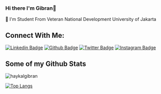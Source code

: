 ### Hi there I'm Gibran👋
<p align='left'>🏫 I'm Student From Veteran National Development University of Jakarta</p>

## Connect With Me:
[![Linkedin Badge](https://img.shields.io/badge/-haykalgibranhakim-0072b1?style=flat&logo=Linkedin&logoColor=white&link=https://www.linkedin.com/in/haykalgibranhakim/)](https://www.linkedin.com/in/haykal-gibran-hakim-5034701b8/) 
[![Github Badge](https://img.shields.io/badge/-haykalgibran-grey?style=flat&logo=github&logoColor=white&link=https://github.com/haykalgibran/)](https://www.github.com/haykalgibran/)
[![Twitter Badge](https://img.shields.io/badge/-haykalgibran17-00acee?style=flat&logo=twitter&logoColor=white&link=https://twitter.com/haykalgibran17/)](https://www.twitter.com/haykalgibran17/) 
[![Instagram Badge](https://img.shields.io/badge/-hyklgibran-red?style=flat&logo=instagram&logoColor=white&link=https://instagram.com/hyklgibran/)](https://www.instagram.com/hyklgibran/)  

## Some of my Github Stats
<p align=left> <img src=https://komarev.com/ghpvc/?username=haykalgibran alt=haykalgibran /> </p>

[![Top Langs](https://github-readme-stats.vercel.app/api/top-langs/?username=haykalgibran&layout=compact)](https://github.com/haykalgibran/github-readme-stats)



<!--
**haykalgibran/haykalgibran** is a ✨ _special_ ✨ repository because its `README.md` (this file) appears on your GitHub profile.

Here are some ideas to get you started:

- 🔭 I’m currently working on ...
- 🌱 I’m currently learning ...
- 👯 I’m looking to collaborate on ...
- 🤔 I’m looking for help with ...
- 💬 Ask me about ...
- 📫 How to reach me: ...
- 😄 Pronouns: ...
- ⚡ Fun fact: ...
-->
